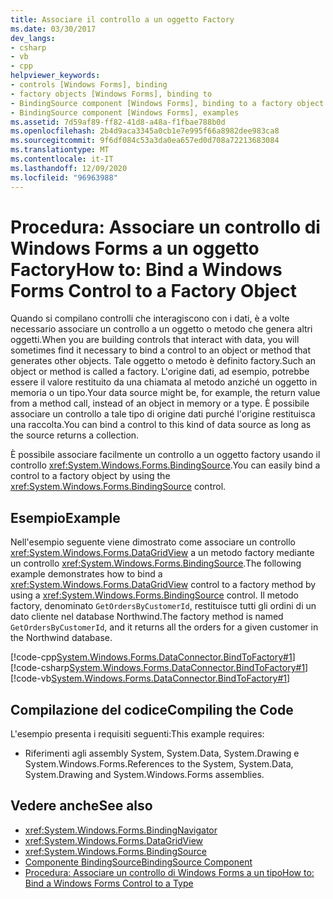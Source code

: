 ```yaml
---
title: Associare il controllo a un oggetto Factory
ms.date: 03/30/2017
dev_langs:
- csharp
- vb
- cpp
helpviewer_keywords:
- controls [Windows Forms], binding
- factory objects [Windows Forms], binding to
- BindingSource component [Windows Forms], binding to a factory object
- BindingSource component [Windows Forms], examples
ms.assetid: 7d59af89-ff82-41d8-a48a-f1fbae788b0d
ms.openlocfilehash: 2b4d9aca3345a0cb1e7e995f66a8982dee983ca8
ms.sourcegitcommit: 9f6df084c53a3da0ea657ed0d708a72213683084
ms.translationtype: MT
ms.contentlocale: it-IT
ms.lasthandoff: 12/09/2020
ms.locfileid: "96963988"
---
```

# <a name="how-to-bind-a-windows-forms-control-to-a-factory-object"></a><span data-ttu-id="3d4fa-102">Procedura: Associare un controllo di Windows Forms a un oggetto Factory</span><span class="sxs-lookup"><span data-stu-id="3d4fa-102">How to: Bind a Windows Forms Control to a Factory Object</span></span>
<span data-ttu-id="3d4fa-103">Quando si compilano controlli che interagiscono con i dati, è a volte necessario associare un controllo a un oggetto o metodo che genera altri oggetti.</span><span class="sxs-lookup"><span data-stu-id="3d4fa-103">When you are building controls that interact with data, you will sometimes find it necessary to bind a control to an object or method that generates other objects.</span></span> <span data-ttu-id="3d4fa-104">Tale oggetto o metodo è definito factory.</span><span class="sxs-lookup"><span data-stu-id="3d4fa-104">Such an object or method is called a factory.</span></span> <span data-ttu-id="3d4fa-105">L'origine dati, ad esempio, potrebbe essere il valore restituito da una chiamata al metodo anziché un oggetto in memoria o un tipo.</span><span class="sxs-lookup"><span data-stu-id="3d4fa-105">Your data source might be, for example, the return value from a method call, instead of an object in memory or a type.</span></span> <span data-ttu-id="3d4fa-106">È possibile associare un controllo a tale tipo di origine dati purché l'origine restituisca una raccolta.</span><span class="sxs-lookup"><span data-stu-id="3d4fa-106">You can bind a control to this kind of data source as long as the source returns a collection.</span></span>  
  
 <span data-ttu-id="3d4fa-107">È possibile associare facilmente un controllo a un oggetto factory usando il controllo <xref:System.Windows.Forms.BindingSource>.</span><span class="sxs-lookup"><span data-stu-id="3d4fa-107">You can easily bind a control to a factory object by using the <xref:System.Windows.Forms.BindingSource> control.</span></span>  
  
## <a name="example"></a><span data-ttu-id="3d4fa-108">Esempio</span><span class="sxs-lookup"><span data-stu-id="3d4fa-108">Example</span></span>  
 <span data-ttu-id="3d4fa-109">Nell'esempio seguente viene dimostrato come associare un controllo <xref:System.Windows.Forms.DataGridView> a un metodo factory mediante un controllo <xref:System.Windows.Forms.BindingSource>.</span><span class="sxs-lookup"><span data-stu-id="3d4fa-109">The following example demonstrates how to bind a <xref:System.Windows.Forms.DataGridView> control to a factory method by using a <xref:System.Windows.Forms.BindingSource> control.</span></span> <span data-ttu-id="3d4fa-110">Il metodo factory, denominato `GetOrdersByCustomerId`, restituisce tutti gli ordini di un dato cliente nel database Northwind.</span><span class="sxs-lookup"><span data-stu-id="3d4fa-110">The factory method is named `GetOrdersByCustomerId`, and it returns all the orders for a given customer in the Northwind database.</span></span>  
  
 [!code-cpp[System.Windows.Forms.DataConnector.BindToFactory#1](~/samples/snippets/cpp/VS_Snippets_Winforms/System.Windows.Forms.DataConnector.BindToFactory/CPP/form1.cpp#1)]
 [!code-csharp[System.Windows.Forms.DataConnector.BindToFactory#1](~/samples/snippets/csharp/VS_Snippets_Winforms/System.Windows.Forms.DataConnector.BindToFactory/CS/form1.cs#1)]
 [!code-vb[System.Windows.Forms.DataConnector.BindToFactory#1](~/samples/snippets/visualbasic/VS_Snippets_Winforms/System.Windows.Forms.DataConnector.BindToFactory/VB/form1.vb#1)]  
  
## <a name="compiling-the-code"></a><span data-ttu-id="3d4fa-111">Compilazione del codice</span><span class="sxs-lookup"><span data-stu-id="3d4fa-111">Compiling the Code</span></span>  
 <span data-ttu-id="3d4fa-112">L'esempio presenta i requisiti seguenti:</span><span class="sxs-lookup"><span data-stu-id="3d4fa-112">This example requires:</span></span>  
  
- <span data-ttu-id="3d4fa-113">Riferimenti agli assembly System, System.Data, System.Drawing e System.Windows.Forms.</span><span class="sxs-lookup"><span data-stu-id="3d4fa-113">References to the System, System.Data, System.Drawing and System.Windows.Forms assemblies.</span></span>  
  
## <a name="see-also"></a><span data-ttu-id="3d4fa-114">Vedere anche</span><span class="sxs-lookup"><span data-stu-id="3d4fa-114">See also</span></span>

- <xref:System.Windows.Forms.BindingNavigator>
- <xref:System.Windows.Forms.DataGridView>
- <xref:System.Windows.Forms.BindingSource>
- [<span data-ttu-id="3d4fa-115">Componente BindingSource</span><span class="sxs-lookup"><span data-stu-id="3d4fa-115">BindingSource Component</span></span>](bindingsource-component.md)
- [<span data-ttu-id="3d4fa-116">Procedura: Associare un controllo di Windows Forms a un tipo</span><span class="sxs-lookup"><span data-stu-id="3d4fa-116">How to: Bind a Windows Forms Control to a Type</span></span>](how-to-bind-a-windows-forms-control-to-a-type.md)
